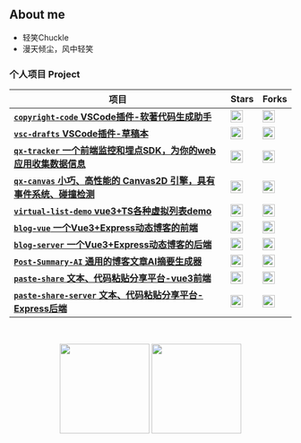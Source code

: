 ## About me

- 轻笑Chuckle
- 漫天倾尘，风中轻笑

### 个人项目 Project

| 项目 | Stars | Forks |
| --- | --- | ---|
| [**`copyright-code` VSCode插件-软著代码生成助手**](https://github.com/qxchuckle/copyright-code) | <img src="https://img.shields.io/github/stars/qxchuckle/copyright-code?style=social" height="22" align="top" /> | <img src="https://img.shields.io/github/forks/qxchuckle/copyright-code?style=social" height="22" align="top" /> |
| [**`vsc-drafts` VSCode插件-草稿本**](https://github.com/qxchuckle/vsc-drafts) | <img src="https://img.shields.io/github/stars/qxchuckle/vsc-drafts?style=social" height="22" align="top" /> | <img src="https://img.shields.io/github/forks/qxchuckle/vsc-drafts?style=social" height="22" align="top" /> |
| [**`qx-tracker` 一个前端监控和埋点SDK，为你的web应用收集数据信息**](https://github.com/qxchuckle/qx-tracker) | <img src="https://img.shields.io/github/stars/qxchuckle/qx-tracker?style=social" height="22" align="top" /> | <img src="https://img.shields.io/github/forks/qxchuckle/qx-tracker?style=social" height="22" align="top" /> |
| [**`qx-canvas` 小巧、高性能的 Canvas2D 引擎，具有事件系统、碰撞检测**](https://github.com/qxchuckle/qx-canvas) | <img src="https://img.shields.io/github/stars/qxchuckle/qx-canvas?style=social" height="22" align="top" /> | <img src="https://img.shields.io/github/forks/qxchuckle/qx-canvas?style=social" height="22" align="top" /> |
| [**`virtual-list-demo` vue3+TS各种虚拟列表demo**](https://github.com/qxchuckle/virtual-list-demo) | <img src="https://img.shields.io/github/stars/qxchuckle/virtual-list-demo?style=social" height="22" align="top" /> | <img src="https://img.shields.io/github/forks/qxchuckle/virtual-list-demo?style=social" height="22" align="top" /> |
| [**`blog-vue` 一个Vue3+Express动态博客的前端**](https://github.com/qxchuckle/blog-vue) | <img src="https://img.shields.io/github/stars/qxchuckle/blog-vue?style=social" height="22" align="top" /> | <img src="https://img.shields.io/github/forks/qxchuckle/blog-vue?style=social" height="22" align="top" /> |
| [**`blog-server` 一个Vue3+Express动态博客的后端**](https://github.com/qxchuckle/blog-server) | <img src="https://img.shields.io/github/stars/qxchuckle/blog-server?style=social" height="22" align="top" /> | <img src="https://img.shields.io/github/forks/qxchuckle/blog-server?style=social" height="22" align="top" /> |
| [**`Post-Summary-AI` 通用的博客文章AI摘要生成器**](https://github.com/qxchuckle/Post-Summary-AI) | <img src="https://img.shields.io/github/stars/qxchuckle/Post-Summary-AI?style=social" height="22" align="top" /> | <img src="https://img.shields.io/github/forks/qxchuckle/Post-Summary-AI?style=social" height="22" align="top" /> |
| [**`paste-share` 文本、代码粘贴分享平台-vue3前端**](https://github.com/qxchuckle/paste-share) | <img src="https://img.shields.io/github/stars/qxchuckle/paste-share?style=social" height="22" align="top" /> | <img src="https://img.shields.io/github/forks/qxchuckle/paste-share-server?style=social" height="22" align="top" /> |
| [**`paste-share-server` 文本、代码粘贴分享平台-Express后端**](https://github.com/qxchuckle/paste-share-server) | <img src="https://img.shields.io/github/stars/qxchuckle/paste-share-server?style=social" height="22" align="top" /> | <img src="https://img.shields.io/github/forks/qxchuckle/paste-share-server?style=social" height="22" align="top" /> |

<br />

<p align="center">
  <img height="160" src="https://github-readme-stats.vercel.app/api/top-langs/?username=qxchuckle&theme=react&hide=html,css,dockerfile,shell,Objective-C,cmake,scss,ejs,stylus&count_private=true&show_icons=true&hide_border=true&layout=compact"/>
  
  <img height="160" src="https://github-readme-stats.vercel.app/api?username=qxchuckle&count_private=true&show_icons=true&theme=onedark&include_all_commits=true&hide_border=true"/>
</p>

